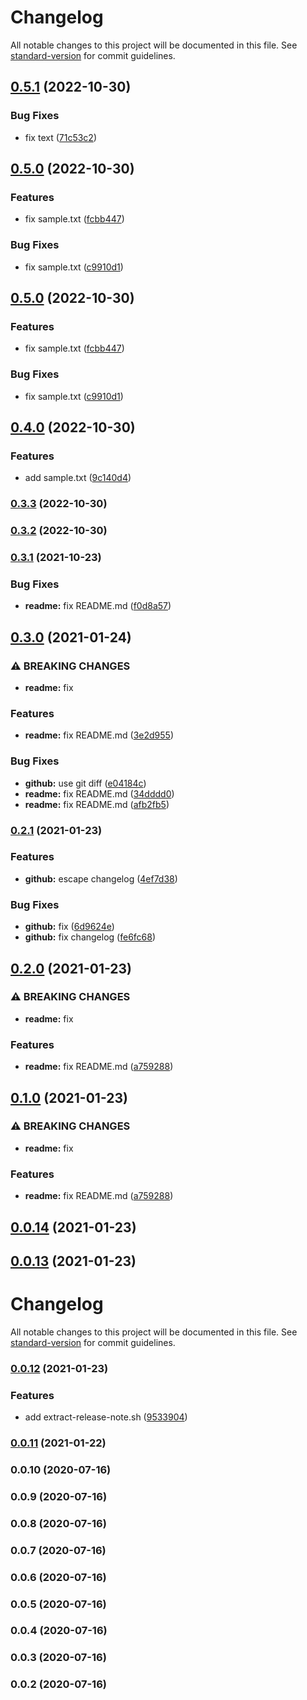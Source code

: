 # Changelog

All notable changes to this project will be documented in this file. See [standard-version](https://github.com/conventional-changelog/standard-version) for commit guidelines.

## [0.5.1](https://github.com/puku0x/github-actions-workflow-experiment/compare/v0.5.0...v0.5.1) (2022-10-30)


### Bug Fixes

* fix text ([71c53c2](https://github.com/puku0x/github-actions-workflow-experiment/commit/71c53c2b93b6954c2b0c63978221a3ebf1cbfb15))

## [0.5.0](https://github.com/puku0x/github-actions-workflow-experiment/compare/v0.4.0...v0.5.0) (2022-10-30)


### Features

* fix sample.txt ([fcbb447](https://github.com/puku0x/github-actions-workflow-experiment/commit/fcbb447f20c0e6900b3801b49572b9e42bc3590f))


### Bug Fixes

* fix sample.txt ([c9910d1](https://github.com/puku0x/github-actions-workflow-experiment/commit/c9910d11e12ad427b6e91bd1c2e8a0e41b71eaef))

## [0.5.0](https://github.com/puku0x/github-actions-workflow-experiment/compare/v0.4.0...v0.5.0) (2022-10-30)


### Features

* fix sample.txt ([fcbb447](https://github.com/puku0x/github-actions-workflow-experiment/commit/fcbb447f20c0e6900b3801b49572b9e42bc3590f))


### Bug Fixes

* fix sample.txt ([c9910d1](https://github.com/puku0x/github-actions-workflow-experiment/commit/c9910d11e12ad427b6e91bd1c2e8a0e41b71eaef))

## [0.4.0](https://github.com/puku0x/github-actions-workflow-experiment/compare/v0.3.3...v0.4.0) (2022-10-30)


### Features

* add sample.txt ([9c140d4](https://github.com/puku0x/github-actions-workflow-experiment/commit/9c140d436334ce508387fc9e07175e3260af3fc7))

### [0.3.3](https://github.com/puku0x/github-actions-workflow-experiment/compare/v0.3.2...v0.3.3) (2022-10-30)

### [0.3.2](https://github.com/puku0x/github-actions-workflow-experiment/compare/v0.3.1...v0.3.2) (2022-10-30)

### [0.3.1](https://github.com/puku0x/github-actions-workflow-experiment/compare/v0.3.0...v0.3.1) (2021-10-23)


### Bug Fixes

* **readme:** fix README.md ([f0d8a57](https://github.com/puku0x/github-actions-workflow-experiment/commit/f0d8a57fad7319b3e71fe8b8e83e3e6fa1c13dea))

## [0.3.0](https://github.com/puku0x/github-actions-workflow-experiment/compare/v0.2.1...v0.3.0) (2021-01-24)


### ⚠ BREAKING CHANGES

* **readme:** fix

### Features

* **readme:** fix README.md ([3e2d955](https://github.com/puku0x/github-actions-workflow-experiment/commit/3e2d95528ad86c6c0ccd5f746162c5a96bc2667b))


### Bug Fixes

* **github:** use git diff ([e04184c](https://github.com/puku0x/github-actions-workflow-experiment/commit/e04184c7e2699942a929c05d8a6dd33d6a669459))
* **readme:** fix README.md ([34dddd0](https://github.com/puku0x/github-actions-workflow-experiment/commit/34dddd00ba0ea27ccd12457c19b9b51cb9d23fd9))
* **readme:** fix README.md ([afb2fb5](https://github.com/puku0x/github-actions-workflow-experiment/commit/afb2fb5fb110e30a49084171e9359e2b783958c9))

### [0.2.1](https://github.com/puku0x/github-actions-workflow-experiment/compare/v0.2.0...v0.2.1) (2021-01-23)


### Features

* **github:** escape changelog ([4ef7d38](https://github.com/puku0x/github-actions-workflow-experiment/commit/4ef7d3845738957a481dda05ba489b35ec4d80e0))


### Bug Fixes

* **github:** fix ([6d9624e](https://github.com/puku0x/github-actions-workflow-experiment/commit/6d9624e5edbc3f537cae1400d73bceb0fc5adb79))
* **github:** fix changelog ([fe6fc68](https://github.com/puku0x/github-actions-workflow-experiment/commit/fe6fc68ebe57811183eb2e0c1517591ae3334423))

## [0.2.0](https://github.com/puku0x/github-actions-workflow-experiment/compare/v0.0.15...v0.2.0) (2021-01-23)


### ⚠ BREAKING CHANGES

* **readme:** fix

### Features

* **readme:** fix README.md ([a759288](https://github.com/puku0x/github-actions-workflow-experiment/commit/a759288351b0c95fbedec53d02290bee9bf11c73))

## [0.1.0](https://github.com/puku0x/github-actions-workflow-experiment/compare/v0.0.15...v0.1.0) (2021-01-23)


### ⚠ BREAKING CHANGES

* **readme:** fix

### Features

* **readme:** fix README.md ([a759288](https://github.com/puku0x/github-actions-workflow-experiment/commit/a759288351b0c95fbedec53d02290bee9bf11c73))

## [0.0.14](https://github.com/puku0x/github-actions-workflow-experiment/compare/v0.0.13...v0.0.14) (2021-01-23)

## [0.0.13](https://github.com/puku0x/github-actions-workflow-experiment/compare/v0.0.12...v0.0.13) (2021-01-23)

# Changelog

All notable changes to this project will be documented in this file. See [standard-version](https://github.com/conventional-changelog/standard-version) for commit guidelines.

### [0.0.12](https://github.com/puku0x/github-actions-workflow-experiment/compare/v0.0.10...v0.0.12) (2021-01-23)


### Features

* add extract-release-note.sh ([9533904](https://github.com/puku0x/github-actions-workflow-experiment/commit/9533904e77a9d853ce53a73230af3baaa87a09f1))

### [0.0.11](https://github.com/puku0x/github-actions-workflow-experiment/compare/v0.0.10...v0.0.11) (2021-01-22)

### 0.0.10 (2020-07-16)

### 0.0.9 (2020-07-16)

### 0.0.8 (2020-07-16)

### 0.0.7 (2020-07-16)

### 0.0.6 (2020-07-16)

### 0.0.5 (2020-07-16)

### 0.0.4 (2020-07-16)

### 0.0.3 (2020-07-16)

### 0.0.2 (2020-07-16)
